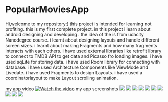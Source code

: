 # PopularMoviesApp

Hi,welcome to my repository:) this project is intended for learning not profiting.
this is my first complete project. 
in this project i learn about android designing and developing .
the idea of the is from udacity Nanodegree course. 
i learnt about designing layouts and handle different screen sizes. 
i learnt about making Fragments and how many fragments interacts with each others.
i have used external libraries like retrofit library to connect to TMDB API to get data and Picasso fro loading images. 
i have used  sqLite for storing data.
i have used Room library for connecting with database.
i have used Architecture Components like ViewMode and Livedate.
i have used Fragments to design Layouts.
i have used a coordinatorlayout to make Layout scrolling animation.

my app video
[![Watch the video](https://img.youtube.com/vi/IpIzBfz3b50/maxresdefault.jpg)](https://youtu.be/IpIzBfz3b50)
my app screenshots
![](images/1.jpg)
![](images/7.jpg)
![](images/8.jpg)
![](images/4.jpg)
![](images/5.jpg)
![](images/6.jpg)
![](images/9.jpg)
![](images/10.jpg)
![](images/11.jpg)
![](images/12.jpg)
